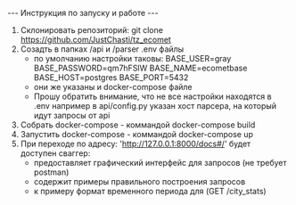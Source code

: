 --- Инструкция по запуску и работе ---

1) Склонировать репозиторий: git clone https://github.com/JustChasti/tz_ecomet
2) Созадть в папках /api и /parser .env файлы
    - по умолчанию настройки таковы:
        BASE_USER=gray
        BASE_PASSWORD=qm7hFSIW
        BASE_NAME=ecometbase
        BASE_HOST=postgres
        BASE_PORT=5432
    - они же указаны и docker-compose файле
    - Прошу обратить внимание, что не все настройки находятся в .env
    например в api/config.py указан хост парсера, на который идут запросы от api
3) Собрать docker-compose - коммандой docker-compose build
4) Запустить docker-compose - коммандой docker-compose up
5) При переходе по адресу: 'http://127.0.0.1:8000/docs#/' будет доступен сваггер:
    - предоставляет графический интерфейс для запросов (не требует postman)
    - содержит примеры правильного построения запросов
    - к примеру формат временного периода для (GET /city_stats)
